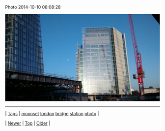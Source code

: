<!--
title: Photo 2014-10-10 08
date: 2020-06-28T15:27:00.389Z
tags: moonset, london, bridge, station, photo
-->


Photo 2014-10-10 08:08:28

![](99632990707-0.jpg)

<!--BOTTOM-POST-NAVIGATION-->
---

| [Tags](tags.md) | [moonset](tag-moonset.md) [london](tag-london.md) [bridge](tag-bridge.md) [station](tag-station.md) [photo](tag-photo.md) |

| [Newer](99551933864.md) | [Top](index.md) | [Older](99641002932.md) |